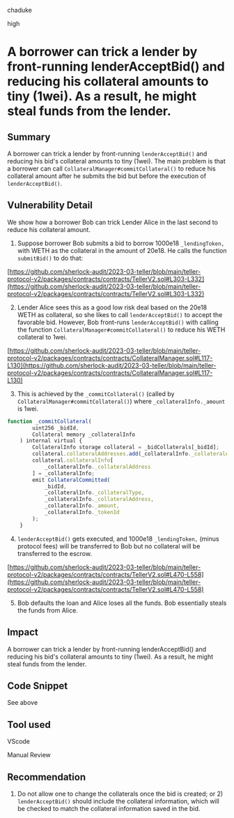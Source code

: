 chaduke

high

# A borrower can trick a lender by  front-running lenderAcceptBid() and reducing his collateral amounts  to tiny (1wei). As a result, he might steal funds from the lender.

## Summary
A borrower can trick a lender by  front-running ``lenderAcceptBid()`` and reducing his bid's collateral amounts to tiny (1wei). The main problem is that a borrower can call ``CollateralManager#commitCollateral()`` to reduce his collateral amount after he submits the bid but before the execution of ``lenderAcceptBid()``.

## Vulnerability Detail
We show how a borrower Bob can trick Lender Alice  in the last second to reduce his collateral amount. 

1. Suppose borrower Bob submits a bid to borrow 1000e18 ``_lendingToken,`` with WETH as the collateral in the amount of 20e18.  He calls the function ``submitBid()`` to do that:

[https://github.com/sherlock-audit/2023-03-teller/blob/main/teller-protocol-v2/packages/contracts/contracts/TellerV2.sol#L303-L332](https://github.com/sherlock-audit/2023-03-teller/blob/main/teller-protocol-v2/packages/contracts/contracts/TellerV2.sol#L303-L332)

2. Lender Alice sees this as a good low risk deal  based on the 20e18 WETH as collateral, so she likes to call ``lenderAcceptBid()`` to accept the favorable bid. However, Bob front-runs  ``lenderAcceptBid()`` with calling the function ``CollateralManager#commitCollateral()`` to reduce his WETH collateral to 1wei.  

[https://github.com/sherlock-audit/2023-03-teller/blob/main/teller-protocol-v2/packages/contracts/contracts/CollateralManager.sol#L117-L130](https://github.com/sherlock-audit/2023-03-teller/blob/main/teller-protocol-v2/packages/contracts/contracts/CollateralManager.sol#L117-L130)

3. This is achieved by the  ``_commitCollateral()`` (called by ``CollateralManager#commitCollateral()``) where ``_collateralInfo._amount``  is 1wei.

```javascript
function _commitCollateral(
        uint256 _bidId,
        Collateral memory _collateralInfo
    ) internal virtual {
        CollateralInfo storage collateral = _bidCollaterals[_bidId];
        collateral.collateralAddresses.add(_collateralInfo._collateralAddress);
        collateral.collateralInfo[
            _collateralInfo._collateralAddress
        ] = _collateralInfo;
        emit CollateralCommitted(
            _bidId,
            _collateralInfo._collateralType,
            _collateralInfo._collateralAddress,
            _collateralInfo._amount,
            _collateralInfo._tokenId
        );
    }
```


4. ``lenderAcceptBid()``  gets executed, and 1000e18 ``_lendingToken,`` (minus protocol fees) will be transferred to Bob but no collateral will be transferred to the escrow. 

[https://github.com/sherlock-audit/2023-03-teller/blob/main/teller-protocol-v2/packages/contracts/contracts/TellerV2.sol#L470-L558](https://github.com/sherlock-audit/2023-03-teller/blob/main/teller-protocol-v2/packages/contracts/contracts/TellerV2.sol#L470-L558)

5. Bob defaults the loan and Alice loses all the funds. Bob essentially steals the funds from Alice.
 

## Impact
A borrower can trick a lender by  front-running lenderAcceptBid() and reducing his bid's collateral amounts to tiny (1wei). As a result, he might steal funds from the lender. 

## Code Snippet
See above

## Tool used
VScode

Manual Review

## Recommendation
1) Do not allow one to change the collaterals once the bid is created; or 2) ``lenderAcceptBid()`` should include the collateral information, which will be checked to match the collateral information saved in the bid. 